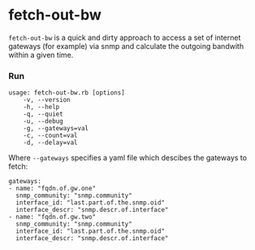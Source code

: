 # fetch-out-bw

`fetch-out-bw` is a quick and dirty approach to access a set of internet 
gateways (for example) via snmp and calculate the outgoing bandwith within 
a given time.

### Run

```
usage: fetch-out-bw.rb [options]
    -v, --version
    -h, --help
    -q, --quiet
    -u, --debug
    -g, --gateways=val
    -c, --count=val
    -d, --delay=val

```

Where `--gateways` specifies a yaml file which descibes the gateways to fetch:

```
gateways:
- name: "fqdn.of.gw.one"
  snmp_community: "snmp.community"
  interface_id: "last.part.of.the.snmp.oid"
  interface_descr: "snmp.descr.of.interface"
- name: "fqdn.of.gw.two"
  snmp_community: "snmp.community"
  interface_id: "last.part.of.the.snmp.oid"
  interface_descr: "snmp.descr.of.interface"
```

